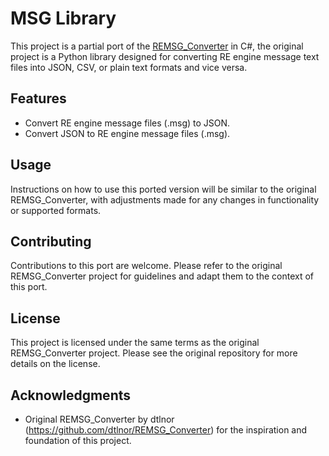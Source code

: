 # MSG Library

This project is a partial port of the [REMSG_Converter](https://github.com/dtlnor/REMSG_Converter) in C#, the original project is a Python library designed for converting RE engine message text files into JSON, CSV, or plain text formats and vice versa.

## Features

- Convert RE engine message files (.msg) to JSON.
- Convert JSON to RE engine message files (.msg).

## Usage

Instructions on how to use this ported version will be similar to the original REMSG_Converter, with adjustments made for any changes in functionality or supported formats.

## Contributing

Contributions to this port are welcome. Please refer to the original REMSG_Converter project for guidelines and adapt them to the context of this port.

## License

This project is licensed under the same terms as the original REMSG_Converter project. Please see the original repository for more details on the license.

## Acknowledgments

- Original REMSG_Converter by dtlnor (https://github.com/dtlnor/REMSG_Converter) for the inspiration and foundation of this project.